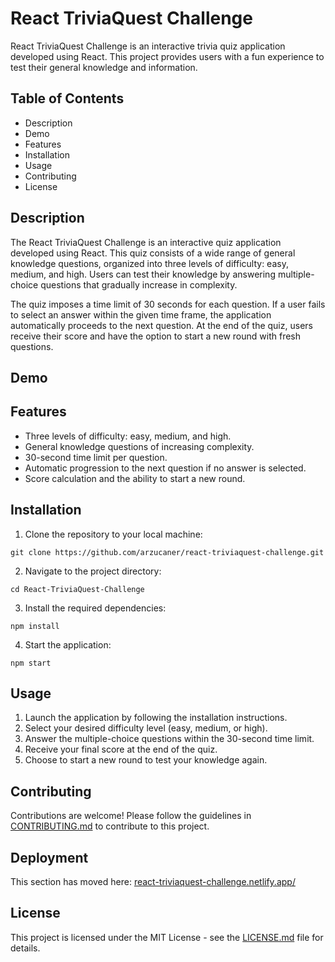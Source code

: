 # React TriviaQuest Challenge

React TriviaQuest Challenge is an interactive trivia quiz application developed using React. This project provides users with a fun experience to test their general knowledge and information.

## Table of Contents

* Description
* Demo
* Features
* Installation
* Usage
* Contributing
* License

## Description

The React TriviaQuest Challenge is an interactive quiz application developed using React. This quiz consists of a wide range of general knowledge questions, organized into three levels of difficulty: easy, medium, and high. Users can test their knowledge by answering multiple-choice questions that gradually increase in complexity.

The quiz imposes a time limit of 30 seconds for each question. If a user fails to select an answer within the given time frame, the application automatically proceeds to the next question. At the end of the quiz, users receive their score and have the option to start a new round with fresh questions.

## Demo


## Features

* Three levels of difficulty: easy, medium, and high.
* General knowledge questions of increasing complexity.
* 30-second time limit per question.
* Automatic progression to the next question if no answer is selected.
* Score calculation and the ability to start a new round.

## Installation

1) Clone the repository to your local machine:

```
git clone https://github.com/arzucaner/react-triviaquest-challenge.git
```

2. Navigate to the project directory:

```
cd React-TriviaQuest-Challenge
```

3. Install the required dependencies:

```
npm install
```

4. Start the application:

```
npm start
```

## Usage

1. Launch the application by following the installation instructions.
2. Select your desired difficulty level (easy, medium, or high).
3. Answer the multiple-choice questions within the 30-second time limit.
4. Receive your final score at the end of the quiz.
5. Choose to start a new round to test your knowledge again.

## Contributing

Contributions are welcome! Please follow the guidelines in [CONTRIBUTING.md](https://chat.openai.com/c/CONTRIBUTING.md) to contribute to this project.

## Deployment

This section has moved here: [react-triviaquest-challenge.netlify.app/](https://react-triviaquest-challenge.netlify.app/ "https://react-triviaquest-challenge.netlify.app/")

## License

This project is licensed under the MIT License - see the [LICENSE.md](https://chat.openai.com/c/LICENSE.md) file for details.
